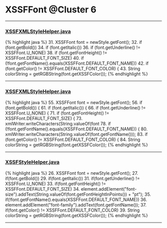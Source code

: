 # XSSFFont @Cluster 6

***

### [XSSFXMLStyleHelper.java](https://searchcode.com/codesearch/view/110498472/)
{% highlight java %}
31. XSSFFont font = newStyle.getFont();
32. if (font.getBold())
34. if (font.getItalic())
36. if (font.getUnderline() != XSSFFont.U_NONE)
38. if (font.getFontHeight() != XSSFFont.DEFAULT_FONT_SIZE)
40. if (!font.getFontName().equals(XSSFFont.DEFAULT_FONT_NAME))
42. if (font.getColor() != XSSFFont.DEFAULT_FONT_COLOR) {
43.   String colorString = getRGBString(font.getXSSFColor());
{% endhighlight %}

***

### [XSSFXMLStyleHelper.java](https://searchcode.com/codesearch/view/110498472/)
{% highlight java %}
55. XSSFFont font = newStyle.getFont();
56. if (font.getBold()) {
61. if (font.getItalic()) {
66. if (font.getUnderline() != XSSFFont.U_NONE) {
71. if (font.getFontHeight() != XSSFFont.DEFAULT_FONT_SIZE) {
73.   xmlWriter.writeCharacters(String.valueOf(font
78. if (!font.getFontName().equals(XSSFFont.DEFAULT_FONT_NAME)) {
80.   xmlWriter.writeCharacters(String.valueOf(font.getFontName()));
83. if (font.getColor() != XSSFFont.DEFAULT_FONT_COLOR) {
84.   String colorString = getRGBString(font.getXSSFColor());
{% endhighlight %}

***

### [XSSFStyleHelper.java](https://searchcode.com/codesearch/view/112283803/)
{% highlight java %}
26. XSSFFont font = newStyle.getFont();
27. if(font.getBold())
29. if(font.getItalic())
31. if(font.getUnderline() != XSSFFont.U_NONE)
33. if(font.getFontHeight() != XSSFFont.DEFAULT_FONT_SIZE)
34.   element.addElement("font-size").addText(String.valueOf(font.getFontHeightInPoints()) + "pt");
35. if(!font.getFontName().equals(XSSFFont.DEFAULT_FONT_NAME))
36.   element.addElement("font-family").addText(font.getFontName());
37. if(font.getColor() != XSSFFont.DEFAULT_FONT_COLOR)
39.   String colorString = getRGBString(font.getXSSFColor());
{% endhighlight %}

***

